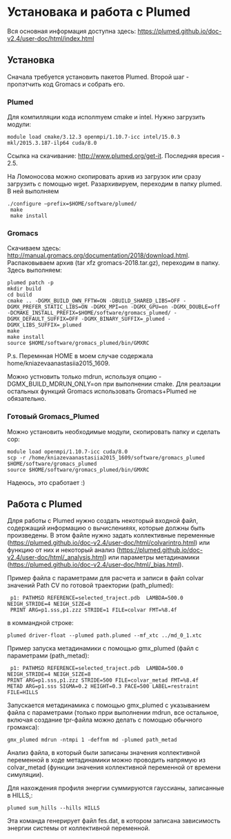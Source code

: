 # Установака и работа с Plumed
Вся основная информация доступна здесь: https://plumed.github.io/doc-v2.4/user-doc/html/index.html
## Установка 
Сначала требуется установить пакетов Plumed. Второй шаг - пропэтчить код Gromacs и собрать его. 
### Plumed
Для компилляции кода исполmуем cmake и intel. Нужно загрузить модули:
```
module load cmake/3.12.3 openmpi/1.10.7-icc intel/15.0.3 mkl/2015.3.187-ilp64 cuda/8.0
```
Ссылка на скачивание: http://www.plumed.org/get-it. Последняя вресия - 2.5.

На Ломоносова можно скопировать архив из загрузок или сразу загрузить с помощью wget. Разархивируем, переходим в папку plumed. В ней выполняем 
```
./configure —prefix=$HOME/software/plumed/
 make
 make install
 ```
### Gromacs
Скачиваем здесь: http://manual.gromacs.org/documentation/2018/download.html. Распаковываем архив (tar xfz gromacs-2018.tar.gz), переходим в папку. Здесь выполняем:
```
plumed patch -p
mkdir build
cd build
cmake .. -DGMX_BUILD_OWN_FFTW=ON -DBUILD_SHARED_LIBS=OFF -DGMX_PREFER_STATIC_LIBS=ON -DGMX_MPI=on -DGMX_GPU=on -DGMX_DOUBLE=off -DCMAKE_INSTALL_PREFIX=$HOME/software/gromacs_plumed/ -DGMX_DEFAULT_SUFFIX=OFF -DGMX_BINARY_SUFFIX=_plumed -DGMX_LIBS_SUFFIX=_plumed 
make
make install
source $HOME/software/gromacs_plumed/bin/GMXRC
```
P.s. Перемнная HOME в моем случае содержала home/kniazevaanastasiia2015_1609. 

Можно устновить только mdrun, используя опцию -DGMX_BUILD_MDRUN_ONLY=on при выполнении cmake. Для реалзации остальных функций Gromacs использовать Gromacs+Plumed не обязательно. 
### Готовый Gromacs_Plumed
Можно установить необходимые модули, скопировать папку и сделать сор:
```
module load openmpi/1.10.7-icc cuda/8.0
scp -r /home/kniazevaanastasiia2015_1609/software/gromacs_plumed $HOME/software/gromacs_plumed
source $HOME/software/gromacs_plumed/bin/GMXRC
```
Надеюсь, это сработает :)
## Работа с Plumed 
Длря работы с Plumed нужно создать некоторый входной файл, содержащий информацию о вычисленияях, которые должны быть произведены. В этом файле нужно задать коллективные переменные (https://plumed.github.io/doc-v2.4/user-doc/html/colvarintro.html) или функцию от них и некоторый анализ (https://plumed.github.io/doc-v2.4/user-doc/html/_analysis.html) или параметры метадинамики (https://plumed.github.io/doc-v2.4/user-doc/html/_bias.html).

Пример файла с параметрами для расчета и записи в файл colvar значений Path CV по готовой траектории (path_plumed):
```
 p1: PATHMSD REFERENCE=selected_traject.pdb  LAMBDA=500.0 NEIGH_STRIDE=4 NEIGH_SIZE=8
 PRINT ARG=p1.sss,p1.zzz STRIDE=1 FILE=colvar FMT=%8.4f
 ```
 в коммандной строке:
 ```
 plumed driver-float --plumed path.plumed --mf_xtc ../md_0_1.xtc 
 ```
 Пример запуска метадинамики с помощью gmx_plumed (файл с параметрами (path_metad):
 ```
  p1: PATHMSD REFERENCE=selected_traject.pdb  LAMBDA=500.0 NEIGH_STRIDE=4 NEIGH_SIZE=8
 PRINT ARG=p1.sss,p1.zzz STRIDE=500 FILE=colvar_metad FMT=%8.4f
 METAD ARG=p1.sss SIGMA=0.2 HEIGHT=0.3 PACE=500 LABEL=restraint FILE=HILLS
 ```
 Запускается метадинамика с помощью gmx_plumed с указыванием файла с параметрами (только прри выполнении mdrun, все остальное, включая создание tpr-файла можно делать с помощью обычного громакса):
 ```
 gmx_plumed mdrun -ntmpi 1 -deffnm md -plumed path_metad
 ```
 Анализ файла, в который были записаны значения коллективной переменной в ходе метадинамики можно проводить напрямую из colvar_metad (функции значения коллективной переменной от времени симуляции). 
 
 Для нахождения профиля энергии суммируются гауссианы, записанные в HILLS,:
 ```
 plumed sum_hills --hills HILLS
 ```
 Эта команда генерирует файл fes.dat, в котором записана зависимость энергии системы от коллективной переменной. 
